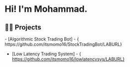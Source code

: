 <h1> Hi! I'm Mohammad.</h1>
<h2> 👨‍💻 Projects </h2>
- [Algorithmic Stock Trading Bot] - { https://github.com/itsmomo16/StockTradingBot/LABURL}

- [Low Latency Trading System] - { https://github.com/itsmomo16/lowlatencysys/LABURL}
